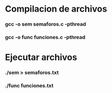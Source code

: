 # Compilacion de archivos

### gcc -o sem semaforos.c -pthread
### gcc -o func funciones.c -pthread

# Ejecutar archivos

### ./sem > semaforos.txt
### ./func funciones.txt